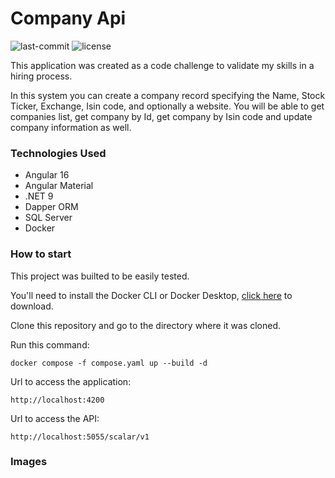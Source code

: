 # Company Api

![last-commit](https://badgen.net/github/last-commit/BianorAraujo/company-api) ![license](https://badgen.net/github/license/BianorAraujo/company-api)

This application was created as a code challenge to validate my skills in a hiring process.

In this system you can create a company record specifying the Name, Stock Ticker, Exchange, Isin code, and optionally a website. You will be able to get companies list, get company by Id, get company by Isin code and update company information as well.

### Technologies Used

* Angular 16
* Angular Material
* .NET 9
* Dapper ORM
* SQL Server
* Docker


### How to start

This project was builted to be easily tested.

You'll need to install the Docker CLI or Docker Desktop, [click here](https://www.docker.com) to download.

Clone this repository and go to the directory where it was cloned.

Run this command:
```
docker compose -f compose.yaml up --build -d
```

Url to access the application:
```
http://localhost:4200
```

Url to access the API:
```
http://localhost:5055/scalar/v1
```


### Images

